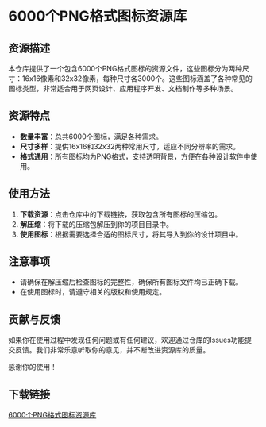 # 6000个PNG格式图标资源库

## 资源描述

本仓库提供了一个包含6000个PNG格式图标的资源文件，这些图标分为两种尺寸：16x16像素和32x32像素，每种尺寸各3000个。这些图标涵盖了各种常见的图标类型，非常适合用于网页设计、应用程序开发、文档制作等多种场景。

## 资源特点

- **数量丰富**：总共6000个图标，满足各种需求。
- **尺寸多样**：提供16x16和32x32两种常用尺寸，适应不同分辨率的需求。
- **格式通用**：所有图标均为PNG格式，支持透明背景，方便在各种设计软件中使用。

## 使用方法

1. **下载资源**：点击仓库中的下载链接，获取包含所有图标的压缩包。
2. **解压缩**：将下载的压缩包解压到你的项目目录中。
3. **使用图标**：根据需要选择合适的图标尺寸，将其导入到你的设计项目中。

## 注意事项

- 请确保在解压缩后检查图标的完整性，确保所有图标文件均已正确下载。
- 在使用图标时，请遵守相关的版权和使用规定。

## 贡献与反馈

如果你在使用过程中发现任何问题或有任何建议，欢迎通过仓库的Issues功能提交反馈。我们非常乐意听取你的意见，并不断改进资源库的质量。

感谢你的使用！

## 下载链接

[6000个PNG格式图标资源库](https://pan.quark.cn/s/33a35b47159a)